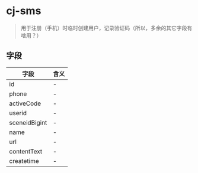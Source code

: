 # cj-sms

> 用于注册（手机）时临时创建用户，记录验证码（所以，多余的其它字段有啥用？）

## 字段

字段            | 含义
------------- | --
id            | -
phone         | -
activeCode    | -
userid        | -
sceneidBigint | -
name          | -
url           | -
contentText   | -
createtime    | -
